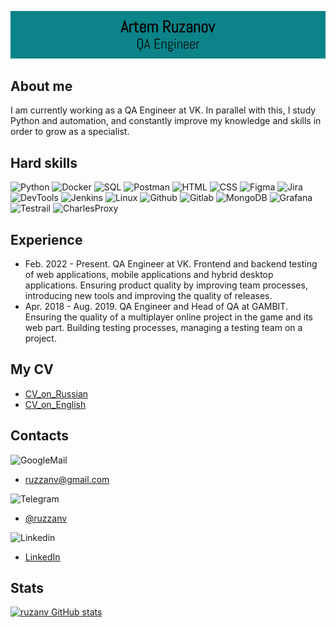 ![Header](https://github.com/ruzanv/ruzanv/blob/master/assets/logotypeGIT3.png)

## About me
I am currently working as a QA Engineer at VK. In parallel with this, I study Python and automation, and constantly improve my knowledge and skills in order to grow as a specialist.

## Hard skills
![Python](https://img.shields.io/badge/-Python-090909?style=for-the-badge&logo=python)
![Docker](https://img.shields.io/badge/-Docker-090909?style=for-the-badge&logo=docker)
![SQL](https://img.shields.io/badge/-SQL-090909?style=for-the-badge&logo=postgresql)
![Postman](https://img.shields.io/badge/-Postman-090909?style=for-the-badge&logo=postman)
![HTML](https://img.shields.io/badge/-HTML-090909?style=for-the-badge&logo=html5)
![CSS](https://img.shields.io/badge/-CSS-090909?style=for-the-badge&logo=css3)
![Figma](https://img.shields.io/badge/-Figma-090909?style=for-the-badge&logo=figma)
![Jira](https://img.shields.io/badge/-Jira-090909?style=for-the-badge&logo=jira)
![DevTools](https://img.shields.io/badge/-DevTools-090909?style=for-the-badge&logo=googlechrome)
![Jenkins](https://img.shields.io/badge/-Jenkins-090909?style=for-the-badge&logo=jenkins)
![Linux](https://img.shields.io/badge/-Linux-090909?style=for-the-badge&logo=linux)
![Github](https://img.shields.io/badge/-GitHub-090909?style=for-the-badge&logo=github)
![Gitlab](https://img.shields.io/badge/-Gitlab-090909?style=for-the-badge&logo=gitlab)
![MongoDB](https://img.shields.io/badge/-MongoDB-090909?style=for-the-badge&logo=mongodb)
![Grafana](https://img.shields.io/badge/-Grafana-090909?style=for-the-badge&logo=grafana)
![Testrail](https://img.shields.io/badge/-TestRail-090909?style=for-the-badge&logo=testrail)
![CharlesProxy](https://img.shields.io/badge/-CharlesProxy-090909?style=for-the-badge&logo=charlesproxy)

## Experience
- Feb. 2022 - Present.
QA Engineer at VK. Frontend and backend testing of web applications, mobile applications and hybrid desktop applications. Ensuring product quality by improving team processes, introducing new tools and improving the quality of releases.
- Apr. 2018 - Aug. 2019. QA Engineer and Head of QA at GAMBIT. Ensuring the quality of a multiplayer online project in the game and its web part. 
Building testing processes, managing a testing team on a project.
## My CV
- [CV_on_Russian]()
- [CV_on_English]()

## Contacts

![GoogleMail](https://img.shields.io/badge/-GMail-090909?style=for-the-badge&logo=gmail)
- ruzzanv@gmail.com

![Telegram](https://img.shields.io/badge/-Telegram-090909?style=for-the-badge&logo=telegram)
- [@ruzzanv](https://t.me/ruzzanv)

![Linkedin](https://img.shields.io/badge/-Linkedin-090909?style=for-the-badge&logo=linkedin)
- [LinkedIn](https://www.linkedin.com/in/ruzanv/)

## Stats
[![ruzanv GitHub stats](https://github-readme-stats.vercel.app/api?username=ruzanv&show_icons=true&count_private=true&theme=merko)](https://github.com/anuraghazra/github-readme-stats)

